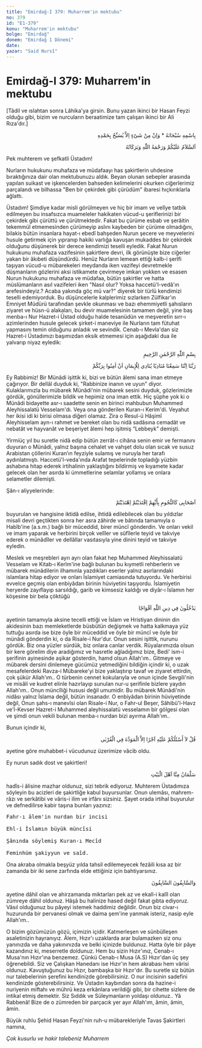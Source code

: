 ```yaml
---
title: "Emirdağ-I 379: Muharrem'in mektubu"
no: 379
id: "E1-379"
konu: "Muharrem'in mektubu"
bolge: "Emirdağ"
donem: "Emirdağ 1 Dönemi"
date: 
yazar: "Said Nursî"
---
```


# Emirdağ-I 379: Muharrem'in mektubu

<p class="takdim">[Tâdil ve ıslahtan sonra Lâhika'ya girsin. Bunu yazan ikinci bir Hasan Feyzi olduğu gibi, bizim ve nurcuların beraatimize tam çalışan ikinci bir Ali Rıza'dır.]</p>

<p class="arabic" dir="rtl" title="Meal: “Subhân Allah’ın adıyla” * “Hiçbir şey yoktur ki O'nu hamd ile tesbih etmesin” [İsrâ 17:44]">بِاسْمِهِ سُبْحَانَهُ * وَاِنْ مِنْ شَىْءٍ اِلاَّ يُسَبِّحُ بِحَمْدِهِ</p>

<p class="arabic" dir="rtl" title="Meal: “Allah’ın selâmı, rahmeti ve bereketleri, üzerinize olsun.”">اَلسَّلاَمُ عَلَيْكُمْ وَرَحْمَةُ اللّٰهِ وَبَرَكَاتُهُ</p>

Pek muhterem ve şefkatli Üstadım!

Nurların hukukunu muhafaza ve müdafaayı has şakirtlerin uhdesine bıraktığınıza dair olan mektubunuzu aldık. Beyan olunan sebepler arasında yapılan suikast ve işkencelerden bahseden kelimelerini okurken ciğerlerimiz parçalandı ve bilhassa "Ben bir çekirdek gibi çürüdüm" ibaresi hıçkırıklarla ağlattı.

Üstadım! Şimdiye kadar misli görülmeyen ve hiç bir imam ve velîye tatbik edilmeyen bu insafsızca muameleler hakikaten vücud-u şeriflerinizi bir çekirdek gibi çürüttü ve çürütmektedir. Fakat bu çürüme esbab ve şerâitin tekemmül etmemesinden çürümeyip aslını kaybeden bir çürüme olmadığını, bilakis bütün insanlara hayat-ı ebedî bahşeden Nurun şecere ve meyvelerini husule getirmek için yıpranıp hakiki varlığa kavuşan mukaddes bir çekirdek olduğunu düşünerek bir derece kendimizi teselli eyledik. Fakat Nurun hukukunu muhafaza vazifesinin şakirtlere devri, ilk görünüşte bize ciğerler yakan bir âkıbeti düşündürdü. Henüz Nurların lemean ettiği kalb-i şerîfi taşıyan vücud-u mübarekeleri meydanda iken vazifeyi devretmekle düşmanların gözlerini aksi istikamete çevirmeye imkan yokken ve esasen Nurun hukukunu muhafaza ve müdafaa, bütün şakirtler ve hatta müslümanların asıl vazifeleri iken "Nasıl olur? Yoksa haccetü'l-vedâ'ın arefesindeyiz.? Acaba yakında göç mü var?" diyerek bir türlü kendimizi teselli edemiyorduk. Bu düşüncelerle kalplerimiz sızlarken Zülfikar'ın Emniyet Müdürü tarafından şevkle okunması ve bazı ehemmiyetli şahısların ziyaret ve hüsn-ü alakaları, bu devir muamelesinin tamamen değil, yine baş menba-ı Nur Hazret-i Üstad olduğu halde tesanüdün ve meşveretin sırr-ı azimlerinden husule gelecek şirket-i maneviye ile Nurların tam fütuhat yapmasını temin olduğunu anladık ve sevindik. Cenab-ı Mevla'dan siz Hazret-i Üstadımızı başımızdan eksik etmemesi için aşağıdaki dua ile yalvarıp niyaz eyledik:

<p class="arabic" dir="rtl" title="">بِسْمِ اللّٰهِ الرَّحْمٰنِ الرَّحِيمِ</p>
<p class="arabic" dir="rtl" title="Meal: “Rabbimiz! Biz, ‘Rabbinize iman edin’ diye imana çağıran bir davetçi işittik” [Âl-i İmrân Sûresi, 3:193]">رَبَّنَا اِنَّنَا سَمِعْنَا مُنَادِيًا يُنَادِي لِلْإِيمَانِ اَنْ اٰمِنُوا بِرَبِّكُمْ</p>

Ey Rabbimiz! Bir Münâdi işittik ki, bizi ve bütün âlemi sana iman etmeye çağırıyor. Bir dellâl duyduk ki, "Rabbinize inanın ve uyun" diyor. Kulaklarımızla bu mübarek Münâdi'nin mübarek sesini duyduk, gözlerimizle gördük, gönüllerimizle bildik ve hepimiz ona iman ettik. Hiç şüphe yok ki o Münâdi bidayette asr-ı saadette senin en birinci mahbubun Muhammed Aleyhissalatü Vesselam'dı. Veya ona gönderilen Kuran-ı Kerim'di. Veyahut her ikisi idi ki birisi olmasa diğeri olamaz. Zira o Resul-ü Hâşimî Aleyhisselam ayn-ı rahmet ve bereket olan bu nidâ sadâsına cemadât ve nebatât ve hayvanât ve beşeriyet âlemi hep işitmiş “Lebbeyk” demişti.

Yirmiüç yıl bu suretle nidâ edip bütün zerrât-ı cihâna senin emir ve fermanını duyuran o Münâdi, yalnız başına cehalet ve vahşet dolu olan sıcak ve susuz Arabistan çöllerini Kuran’ın feyziyle sulamış ve nuruyla her tarafı aydınlatmıştı. Haccetü'l-veda'ında Arafat tepelerinde topladığı yüzbin ashabına hitap ederek irtihalinin yaklaştığını bildirmiş ve kıyamete kadar gelecek olan her asırda ki ümmetlerine selamlar yollamış ve onlara selametler dilemişti.

Şân-ı aliyyelerinde:

<p class="arabic" dir="rtl" title="Meal: "Ashabım yıldızlar gibidir, hangisine uysanız doğru yolu bulursunuz."">اَصْحَابِى كَالنُّجُومِ بِأَيِّهِمْ اِقْتَدَيْتُمْ اِهْتَدَيْتُمْ</p>

buyurulan ve hangisine iktidâ edilse, ihtidâ edilebilecek olan bu yıldızlar misali devri geçtikten sonra her asra zâhirde ve bâtında tamamıyla o Habîb'ine (a.s.m.) bağlı bir müceddid, birer müncî gönderdin. Ve onları vekil ve imam yaparak ve herbirini birçok velîler ve sûfîlerle teyid ve takviye ederek o münâdîler ve dellâllar vasıtasıyla yine dinini teyid ve takviye eyledin.

Meslek ve meşrebleri ayrı ayrı olan fakat hep Muhammed Aleyhissalatü Vesselam ve Kitab-ı Kerîm'ine bağlı bulunan bu kıymetli rehberlerin ve mübarek münâdilerin ilhamınla yazdıkları eserler yalnız asırlarındaki islamlara hitap ediyor ve onları İslamiyet camiasında tutuyordu. Ve herbirisi evvelce geçmiş olan enbiyâdan birinin hüviyetini taşıyordu. İslamiyetin heryerde zayıflayıp sarsıldığı, garib ve kimsesiz kaldığı ve diyâr-ı İslamın her köşesine bir bela çöktüğü

<p class="arabic" dir="rtl" title="Meal: “Bölük bölük Allah'ın dinine girdiğini..” [Nasr Sûresi, 110:2]">يَدْخُلُونَ فِي دِينِ اللّٰهِ اَفْوَاجًا</p>

ayetinin tamamıyla aksine tecelli ettiği ve İslam ve Hristiyan dininin din akidesinin bazı memleketlerde büsbütün değişmek ve hatta kalkmaya yüz tuttuğu asırda ise bize öyle bir müceddid ve öyle bir müncî ve öyle bir münâdi gönderdin ki, o da Risale-i Nur'dur. Onun sesini işittik, nurunu gördük. Biz ona yüzler sürdük, biz onlara canlar verdik. Rüyalarımızda olsun bir kere görelim diye aradığımız ve hasretle ağladığımız bize, Bedi' ism-i şerifinin ayinesinde aşikar gösterdin, hamd olsun Allah'ım.. Gitmeye ve mübarek dersini dinlemeye gücümüz yetmediğini bildiğin içindir ki, o uzak mesafelerdeki Ravza-i Mübareke'yi bize yaklaştırıp tavaf ve ziyaret ettirdin, çok şükür Allah'ım.. O türbenin cennet kokularıyla ve onun içinde Sevgili'nin ve misâli ve kudret elinle hazırlayıp sunulan nur-u şerifinle bizlere yaydın Allah'ım.. Onun müncîliği hususi değil umumidir. Bu mübarek Münâdi'nin nidâsı yalnız İslama değil, bütün insanadır. O enbiyâdan birinin hüviyetinde değil, Onun şahs-ı manevîsi olan Risale-i Nur, o Fahr-ul Beşer, Sâhibü'l-Havz ve'l-Kevser Hazret-i Muhammed aleyhissalatü vesselamın bir gölgesi olan ve şimdi onun vekili bulunan menba-ı nurdan bizi ayırma Allah'ım..

Bunun içindir ki,

<p class="arabic" dir="rtl" title="Meal: “De ki: Ben buna (yaptığım tebliğ görevine) karşılık sizden, akrabalıktan doğan sevgiden başka bir ücret istemiyorum.” [Şûrâ Sûresi, 42:23]">قُلْ لاَ أَسْئَلُكُمْ عَلَيْهِ اَجْرًا اِلاَّ الْمَوَدَّةَ فِي الْقُرْبٰى</p>

ayetine göre muhabbet-i vücudunuz üzerimize vâcib oldu.

Ey nurun sadık dost ve şakirtleri!

<p class="arabic" dir="rtl" title="Meal: “Selman bizden, ehl-i beytimdendir.”">سَلْمَانُ مِنَّا اَهْلَ الْبَيْتِ</p>

hadîs-i âlisine mazhar oldunuz, sizi tebrik ediyoruz. Muhterem Üstadımıza söyleyin bu acizleri de şakirtliğe kabul buyursunlar. Onun ulemâsı, mahrem-râzı ve serkâtibi ve vâris-i ilim ve irfânı sizsiniz. Şayet orada irtihal buyurulur ve defnedilirse kabir taşına bunları yazınız:

<pre>
Fahr-ı âlem'in nurdan bir incisi
 
Ehl-i İslamın büyük müncîsi
 
Şânında söylemiş Kuran-ı Mecîd
 
Feminhüm şakiyyun ve saîd.
</pre>

Ona akraba olmakla beşyüz yılda tahsil edilemeyecek fezâili kısa az bir zamanda bir iki sene zarfında elde ettiğiniz için bahtiyarsınız.

<p class="arabic" dir="rtl" title="Meal: “(İman ve amelde) öne geçenler ise (Ahirette de) öne geçenlerdir.” [Vâkıa Sûresi, 56:10]">وَالسَّابِقُونَ السَّابِقُونَ</p>

ayetine dâhil olan ve ahirzamanda miktarları pek az ve ekall-i kalîl olan zümreye dâhil oldunuz. Hâşâ bu halinize hased değil fakat gıbta ediyoruz. Vâsıl olduğunuz bu pâyeyi istemek haddimiz değildir. Onun biz civar-ı huzurunda bir pervanesi olmak ve daima şem'ine yanmak isteriz, nasip eyle Allah'ım..

O bizim gözümüzün gözü, içimizin içidir. Katmerleşen ve sünbülleşen asaletinizin hayranıyız. Âlem, Hızır'ı uzaklarda arar bulamazken siz onu yanınızda ve daha yakınınızda ve belki içinizde buldunuz. Hatta öyle bir pâye kazandınız ki, meserretle doldunuz. Hem bu sizin Hızır'ınız, Cenab-ı Musa'nın Hızır'ına benzemez. Çünkü Cenab-ı Musa (A.S) Hızır'dan üç şey öğrenebildi. Siz ve Çalışkan Hanedanı ise Hızır'ın hem akrabası hem vârisi oldunuz. Kavuştuğunuz bu Hızır, bambaşka bir Hızır'dır. Bu suretle siz bütün nur talebelerinin şerefini kendinizde görebilirsiniz. O nur incisinin sadefini kendinizde gösterebilirsiniz. Ve Üstadın kaybından sonra da hazine-i nuriyenin miftahı ve mührü keza erkânlara verildiği gibi, bir cihette sizlere de intikal etmiş demektir. Siz Sıddık ve Süleymanların yoldaşı oldunuz.. Yâ Rabbenâ! Bize de o zümreden bir parçacık yer ayır Allah'ım, âmin, âmin, âmin.

Büyük ruhlu Şehid Hasan Feyzi'nin ruh-u mübarekleriyle Tavas Şakirtleri namına,

*Çok kusurlu ve hakir talebeniz*
*Muharrem*
